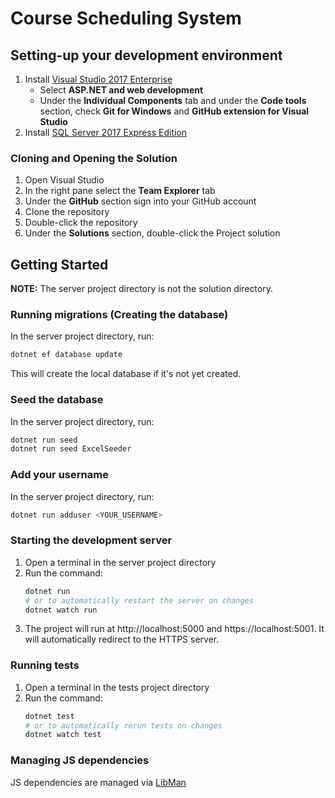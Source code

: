 # Course Scheduling System

## Setting-up your development environment
1. Install [Visual Studio 2017 Enterprise](https://winthrop.onthehub.com/WebStore/OfferingsOfMajorVersionList.aspx?pmv=4fec9f1d-6d0a-e711-9427-b8ca3a5db7a1&cmi_mnuMain=3e6b4796-9ea9-e511-9413-b8ca3a5db7a1&cmi_mnuMain_child=1d5f75a1-e3db-e511-9416-b8ca3a5db7a1&cmi_mnuMain_child_child=c304d5c0-a7d9-e511-9416-b8ca3a5db7a1)
    * Select **ASP.NET and web development**
    * Under the **Individual Components** tab and under the **Code tools** section, check **Git for Windows** and **GitHub extension for Visual Studio**
2. Install [SQL Server 2017 Express Edition](https://www.microsoft.com/en-us/sql-server/sql-server-editions-express)

### Cloning and Opening the Solution
1. Open Visual Studio
2. In the right pane select the **Team Explorer** tab
3. Under the **GitHub** section sign into your GitHub account
4. Clone the repository
5. Double-click the repository
6. Under the **Solutions** section, double-click the Project solution

## Getting Started
**NOTE:** The server project directory is not the solution directory.

### Running migrations (Creating the database)
In the server project directory, run:
```powershell
dotnet ef database update
```

This will create the local database if it's not yet created.

### Seed the database
In the server project directory, run:
```powershell
dotnet run seed
dotnet run seed ExcelSeeder
```

### Add your username
In the server project directory, run:
```powershell
dotnet run adduser <YOUR_USERNAME>
```

### Starting the development server
1. Open a terminal in the server project directory
2. Run the command:
    ```powershell
    dotnet run
    # or to automatically restart the server on changes
    dotnet watch run
    ```
3. The project will run at http://localhost:5000 and https://localhost:5001. It will automatically redirect to the HTTPS server.

### Running tests
1. Open a terminal in the tests project directory
2. Run the command:
    ```powershell
    dotnet test
    # or to automatically rerun tests on changes
    dotnet watch test
    ```

### Managing JS dependencies
JS dependencies are managed via [LibMan](https://docs.microsoft.com/en-us/aspnet/core/client-side/libman/libman-cli)
